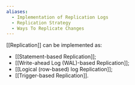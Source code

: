 ```yaml
---
aliases:
  - Implementation of Replication Logs
  - Replication Strategy
  - Ways To Replicate Changes
---
```

[[Replication]] can be implemented as:
- [[Statement-based Replication]];
- [[Write-ahead Log (WAL)-based Replication]];
- [[Logical (row-based) log Replication]];
- [[Trigger-based Replication]].
